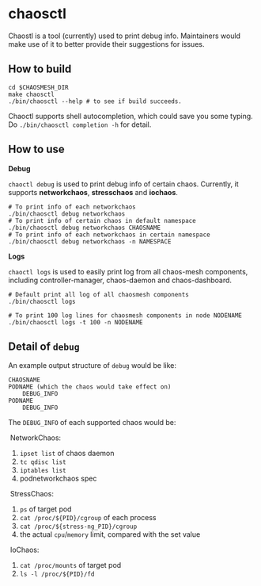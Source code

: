 # chaosctl

Chaostl is a tool (currently) used to print debug info. Maintainers would make use of it to better provide their suggestions for issues.

## How to build
```shell
cd $CHAOSMESH_DIR
make chaosctl
./bin/chaosctl --help # to see if build succeeds.
```
Chaoctl supports shell autocompletion, which could save you some typing. Do `./bin/chaosctl completion -h` for detail.

## How to use
**Debug**

`chaoctl debug` is used to print debug info of certain chaos. Currently, it supports **networkchaos**, **stresschaos** and **iochaos**.
```shell
# To print info of each networkchaos
./bin/chaosctl debug networkchaos
# To print info of certain chaos in default namespace
./bin/chaosctl debug networkchaos CHAOSNAME
# To print info of each networkchaos in certain namespace
./bin/chaosctl debug networkchaos -n NAMESPACE
```

**Logs**

`chaoctl logs` is used to easily print log from all chaos-mesh components, including controller-manager, chaos-daemon and chaos-dashboard.
```shell
# Default print all log of all chaosmesh components
./bin/chaosctl logs

# To print 100 log lines for chaosmesh components in node NODENAME
./bin/chaosctl logs -t 100 -n NODENAME
```

## Detail of `debug`
An example output structure of `debug` would be like: 
```
CHAOSNAME
PODNAME (which the chaos would take effect on)
    DEBUG_INFO
PODNAME
    DEBUG_INFO
```
The `DEBUG_INFO` of each supported chaos would be:

​	NetworkChaos:
1. `ipset list` of chaos daemon
2. `tc qdisc list`
3. `iptables list`
4. podnetworkchaos spec

​	StressChaos:
1. `ps` of target pod
2. `cat /proc/${PID}/cgroup` of each process
3. `cat /proc/${stress-ng_PID}/cgroup`
4. the actual `cpu`/`memory` limit, compared with the set value

​	IoChaos:
1. `cat /proc/mounts` of target pod
2. `ls -l /proc/${PID}/fd`
